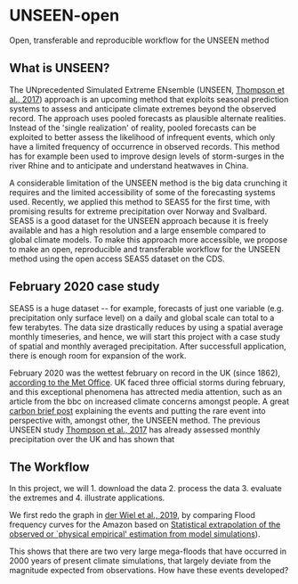 # UNSEEN-open
Open, transferable and reproducible workflow for the UNSEEN method

## What is UNSEEN?
The UNprecedented Simulated Extreme ENsemble (UNSEEN, [Thompson et al., 2017](https://www.nature.com/articles/s41467-017-00275-3)) approach is an upcoming method that exploits seasonal prediction systems to assess and anticipate climate extremes beyond the observed record. The approach uses pooled forecasts as plausible alternate realities. Instead of the 'single realization' of reality, pooled forecasts can be exploited to better assess the likelihood of infrequent events, which only have a limited frequency of occurrence in observed records. This method has for example been used to improve design levels of storm-surges in the river Rhine and to anticipate and understand heatwaves in China. 
   
A considerable limitation of the UNSEEN method is the big data crunching it requires and the limited accessibility of some of the forecasting systems used. Recently, we applied this method to SEAS5 for the first time, with promising results for extreme precipitation over Norway and Svalbard. SEAS5 is a good dataset for the UNSEEN approach because it is freely available and has a high resolution and a large ensemble compared to global climate models. To make this approach more accessible, we propose to make an open, reproducible and transferable workflow for the UNSEEN method using the open access SEAS5 dataset on the CDS. 

## February 2020 case study
SEAS5 is a huge dataset -- for example, forecasts of just one variable (e.g. precipitation only surface level) on a daily and global scale can total to a few terabytes.  The data size drastically reduces by using a spatial average monthly timeseries, and hence, we will start this project with a case study of spatial and monthly averaged precipitation.  After successfull application, there is enough room for expansion of the work.

February 2020 was the wettest february on record in the UK (since 1862), [according to the Met Office](https://www.metoffice.gov.uk/about-us/press-office/news/weather-and-climate/2020/2020-winter-february-stats).  UK faced three official storms during february, and this exceptional phenomena has attrected  media attention, such as an article from the bbc on increased climate concerns amongst people. A great [carbon brief post](https://www.carbonbrief.org/met-office-why-the-uk-saw-record-breaking-rainfall-in-february-2020) explaining the events and putting the rare event into perspective with, amongst other, the UNSEEN method. The previous UNSEEN study [Thompson et al., 2017](https://www.nature.com/articles/s41467-017-00275-3) has already assessed monthly precipitation over the UK and has shown that

## The Workflow
In this project, we will 1. download the data 2. process the data 3. evaluate the extremes and 4. illustrate applications.


We first redo the graph in [der Wiel et al., 2019](https://doi.org/10.1029/2019GL081967), by comparing Flood frequency curves for the Amazon based on [Statistical extrapolation of the observed or `physical empirical' estimation from model simulations](R/Amazon.md)).

This shows that there are two very large mega-floods that have occurred in 2000 years of present climate simulations, that largely deviate from the magnitude expected from observations. How have these events developed? 
